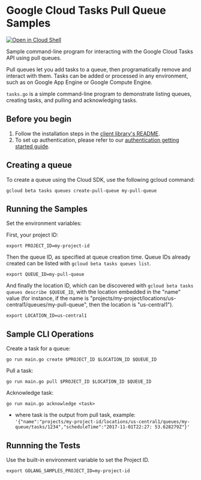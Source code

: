 # Google Cloud Tasks Pull Queue Samples

[![Open in Cloud Shell][shell_img]][shell_link]

[shell_img]: http://gstatic.com/cloudssh/images/open-btn.png
[shell_link]: https://console.cloud.google.com/cloudshell/open?git_repo=https://github.com/GoogleCloudPlatform/golang-samples&page=editor&open_in_editor=cloudtasks/README.md

Sample command-line program for interacting with the Google Cloud Tasks API
using pull queues.

Pull queues let you add tasks to a queue, then programatically remove and
interact with them. Tasks can be added or processed in any environment,
such as on Google App Engine or Google Compute Engine.

`tasks.go` is a simple command-line program to demonstrate listing queues,
 creating tasks, and pulling and acknowledging tasks.

## Before you begin

1. Follow the installation steps in the [client library's README](library).
2. To set up authentication, please refer to our [authentication getting started guide](authentication).

[library]: https://github.com/GoogleCloudPlatform/google-cloud-go
[authentication]: https://cloud.google.com/docs/authentication/getting-started

## Creating a queue

To create a queue using the Cloud SDK, use the following gcloud command:

    gcloud beta tasks queues create-pull-queue my-pull-queue

## Running the Samples

Set the environment variables:

First, your project ID:

    export PROJECT_ID=my-project-id

Then the queue ID, as specified at queue creation time. Queue IDs already
created can be listed with `gcloud beta tasks queues list`.

    export QUEUE_ID=my-pull-queue

And finally the location ID, which can be discovered with
`gcloud beta tasks queues describe $QUEUE_ID`, with the location embedded in
the "name" value (for instance, if the name is
"projects/my-project/locations/us-central1/queues/my-pull-queue", then the
location is "us-central1").

    export LOCATION_ID=us-central1

## Sample CLI Operations

Create a task for a queue:

    go run main.go create $PROJECT_ID $LOCATION_ID $QUEUE_ID

Pull a task:

    go run main.go pull $PROJECT_ID $LOCATION_ID $QUEUE_ID

Acknowledge task:

    go run main.go acknowledge <task>

* where task is the output from pull task, example:  
`'{"name":"projects/my-project-id/locations/us-central1/queues/my-queue/tasks/1234","scheduleTime":"2017-11-01T22:27:
  53.628279Z"}'`

## Runnning the Tests

Use the built-in environment variable to set the Project ID.

```
export GOLANG_SAMPLES_PROJECT_ID=my-project-id
```

